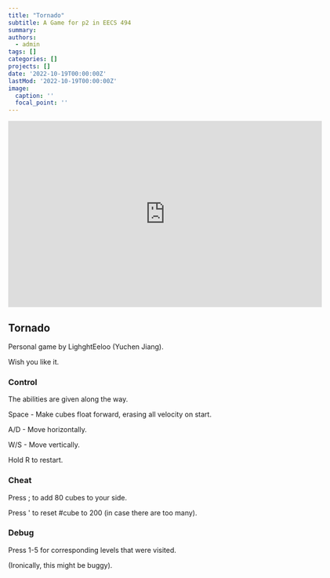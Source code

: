 ```yaml
---
title: "Tornado"
subtitle: A Game for p2 in EECS 494
summary: 
authors:
  - admin
tags: []
categories: []
projects: []
date: '2022-10-19T00:00:00Z'
lastMod: '2022-10-19T00:00:00Z'
image:
  caption: ''
  focal_point: ''
---
```


<iframe frameborder="0" src="https://itch.io/embed-upload/6684425?color=333333" allowfullscreen="" width="640" height="380"><a href="https://lighghteeloo.itch.io/tornado">Play Tornado on itch.io</a></iframe>

## Tornado

Personal game by LighghtEeloo (Yuchen Jiang).

Wish you like it.


### Control

The abilities are given along the way.

Space - Make cubes float forward, erasing all velocity on start.

A/D - Move horizontally.

W/S - Move vertically.


Hold R to restart.


### Cheat

Press ; to add 80 cubes to your side.

Press ' to reset #cube to 200 (in case there are too many).


### Debug

Press 1-5 for corresponding levels that were visited.

(Ironically, this might be buggy).



